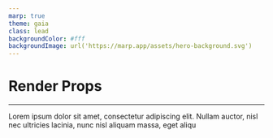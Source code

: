 ```yaml
---
marp: true
theme: gaia
class: lead
backgroundColor: #fff
backgroundImage: url('https://marp.app/assets/hero-background.svg')
---
```


# Render Props

---

Lorem ipsum dolor sit amet, consectetur adipiscing elit. Nullam auctor, nisl nec ultricies lacinia, nunc nisl aliquam massa, eget aliqu
